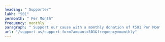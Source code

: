 ```yaml
---
heading: " Supporter"
lakh: "501"
permonth: " Per Month"
frequency: monthly
paragraph: " Support our cause with a monthly donation of ₹501 Per Month."
url: "/support-us/support-form?amount=501&frequency=monthly"
---
```

